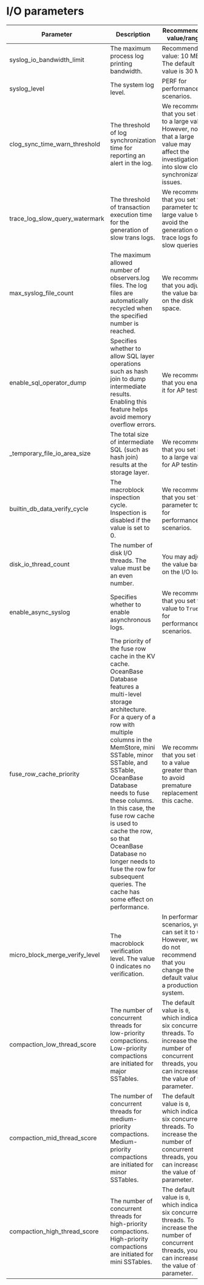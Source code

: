# I/O parameters


| Parameter | Description | Recommended value/range |
|----------------------------------|-----------------------------------------------------------------------------------------------------------------------------------------------------------------------------------------------|------------------------------------------|
| syslog_io_bandwidth_limit | The maximum process log printing bandwidth. | Recommended value: 10 MB. The default value is 30 MB. |
| syslog_level | The system log level. | PERF for performance scenarios. |
| clog_sync_time_warn_threshold | The threshold of log synchronization time for reporting an alert in the log. | We recommend that you set it to a large value. However, note that a large value may affect the investigation into slow clog synchronization issues. |
| trace_log_slow_query_watermark | The threshold of transaction execution time for the generation of slow trans logs. | We recommend that you set this parameter to a large value to avoid the generation of trace logs for slow queries. |
| max_syslog_file_count | The maximum allowed number of observers.log files. The log files are automatically recycled when the specified number is reached. | We recommend that you adjust the value based on the disk space. |
| enable_sql_operator_dump | Specifies whether to allow SQL layer operations such as hash join to dump intermediate results. Enabling this feature helps avoid memory overflow errors. | We recommend that you enable it for AP testing. |
| _temporary_file_io_area_size | The total size of intermediate SQL (such as hash join) results at the storage layer. | We recommend that you set it to a large value for AP testing. |
| builtin_db_data_verify_cycle | The macroblock inspection cycle. Inspection is disabled if the value is set to 0. | We recommend that you set this parameter to 0 for performance scenarios. |
| disk_io_thread_count | The number of disk I/O threads. The value must be an even number. | You may adjust the value based on the I/O load. |
| enable_async_syslog | Specifies whether to enable asynchronous logs. | We recommend that you set the value to `True` for performance scenarios. |
| fuse_row_cache_priority | The priority of the fuse row cache in the KV cache. OceanBase Database features a multi-level storage architecture. For a query of a row with multiple columns in the MemStore, mini SSTable, minor SSTable, and SSTable, OceanBase Database needs to fuse these columns. In this case, the fuse row cache is used to cache the row, so that OceanBase Database no longer needs to fuse the row for subsequent queries. The cache has some effect on performance. | We recommend that you set it to a value greater than 1 to avoid premature replacement of this cache. |
| micro_block_merge_verify_level | The macroblock verification level. The value 0 indicates no verification. | In performance scenarios, you can set it to 0. However, we do not recommend that you change the default value in a production system. |
| compaction_low_thread_score | The number of concurrent threads for low-priority compactions. Low-priority compactions are initiated for major SSTables. | The default value is `0`, which indicates six concurrent threads. To increase the number of concurrent threads, you can increase the value of this parameter.  |
| compaction_mid_thread_score | The number of concurrent threads for medium-priority compactions. Medium-priority compactions are initiated for minor SSTables. | The default value is `0`, which indicates six concurrent threads. To increase the number of concurrent threads, you can increase the value of this parameter.  |
| compaction_high_thread_score | The number of concurrent threads for high-priority compactions. High-priority compactions are initiated for mini SSTables. | The default value is `0`, which indicates six concurrent threads. To increase the number of concurrent threads, you can increase the value of this parameter.  |
